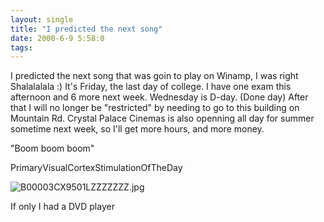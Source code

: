 ```yaml
---
layout: single
title: "I predicted the next song"
date: 2000-6-9 5:58:0
tags: 
---
```


I predicted the next song that was goin to play on Winamp, I was right Shalalalala :) It's Friday, the last day of college. I have one exam this afternoon and 6 more next week. Wednesday is D-day. (Done day) After that I will no longer be "restricted" by needing to go to this building on Mountain Rd. Crystal Palace Cinemas is also openning all day for summer sometime next week, so I'll get more hours, and more money.

"Boom boom boom"




PrimaryVisualCortexStimulationOfTheDay



![B00003CX9501LZZZZZZZ.jpg][1]






If only I had a DVD player



   [1]: http://1.bp.blogspot.com/-fZjsSmyZPJw/Tn0PpA2YQaI/AAAAAAAAAFo/fHvSNR7FWDk/s320/B00003CX9501LZZZZZZZ.jpg
